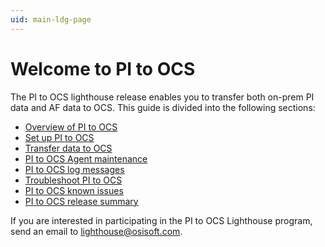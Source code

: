 ```yaml
---
uid: main-ldg-page
---
```


# Welcome to PI to OCS

The PI to OCS lighthouse release enables you to transfer both on-prem PI data and AF data to OCS. This guide is divided into the following sections:

* [Overview of PI to OCS](xref:pi-to-ocs-overview)
* [Set up PI to OCS](xref:install-agent)
* [Transfer data to OCS](xref:transfer-data)
* [PI to OCS Agent maintenance](xref:remove-agent-portal)
* [PI to OCS log messages](xref:view-logs)
* [Troubleshoot PI to OCS](xref:troubleshoot-pi-pt-errors)
* [PI to OCS known issues](xref:known-issues)
* [PI to OCS release summary](xref:pi2ocs-rel-summary)

If you are interested in participating in the PI to OCS Lighthouse program, send an email to lighthouse@osisoft.com. 